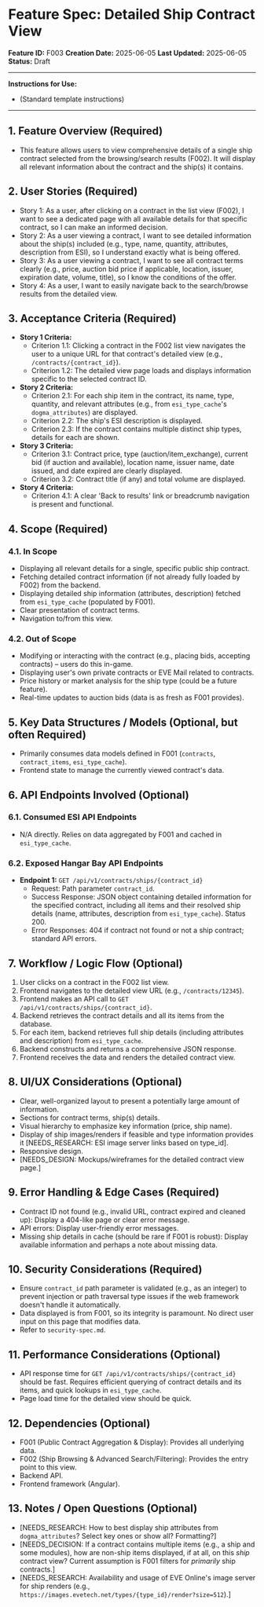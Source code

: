 # Feature Spec: Detailed Ship Contract View

**Feature ID:** F003
**Creation Date:** 2025-06-05
**Last Updated:** 2025-06-05
**Status:** Draft

---
**Instructions for Use:**
*   (Standard template instructions)
---

## 1. Feature Overview (Required)
*   This feature allows users to view comprehensive details of a single ship contract selected from the browsing/search results (F002). It will display all relevant information about the contract and the ship(s) it contains.

## 2. User Stories (Required)
*   Story 1: As a user, after clicking on a contract in the list view (F002), I want to see a dedicated page with all available details for that specific contract, so I can make an informed decision.
*   Story 2: As a user viewing a contract, I want to see detailed information about the ship(s) included (e.g., type, name, quantity, attributes, description from ESI), so I understand exactly what is being offered.
*   Story 3: As a user viewing a contract, I want to see all contract terms clearly (e.g., price, auction bid price if applicable, location, issuer, expiration date, volume, title), so I know the conditions of the offer.
*   Story 4: As a user, I want to easily navigate back to the search/browse results from the detailed view.

## 3. Acceptance Criteria (Required)
*   **Story 1 Criteria:**
    *   Criterion 1.1: Clicking a contract in the F002 list view navigates the user to a unique URL for that contract's detailed view (e.g., `/contracts/{contract_id}`).
    *   Criterion 1.2: The detailed view page loads and displays information specific to the selected contract ID.
*   **Story 2 Criteria:**
    *   Criterion 2.1: For each ship item in the contract, its name, type, quantity, and relevant attributes (e.g., from `esi_type_cache`'s `dogma_attributes`) are displayed.
    *   Criterion 2.2: The ship's ESI description is displayed.
    *   Criterion 2.3: If the contract contains multiple distinct ship types, details for each are shown.
*   **Story 3 Criteria:**
    *   Criterion 3.1: Contract price, type (auction/item_exchange), current bid (if auction and available), location name, issuer name, date issued, and date expired are clearly displayed.
    *   Criterion 3.2: Contract title (if any) and total volume are displayed.
*   **Story 4 Criteria:**
    *   Criterion 4.1: A clear 'Back to results' link or breadcrumb navigation is present and functional.

## 4. Scope (Required)
### 4.1. In Scope
*   Displaying all relevant details for a single, specific public ship contract.
*   Fetching detailed contract information (if not already fully loaded by F002) from the backend.
*   Displaying detailed ship information (attributes, description) fetched from `esi_type_cache` (populated by F001).
*   Clear presentation of contract terms.
*   Navigation to/from this view.
### 4.2. Out of Scope
*   Modifying or interacting with the contract (e.g., placing bids, accepting contracts) – users do this in-game.
*   Displaying user's own private contracts or EVE Mail related to contracts.
*   Price history or market analysis for the ship type (could be a future feature).
*   Real-time updates to auction bids (data is as fresh as F001 provides).

## 5. Key Data Structures / Models (Optional, but often Required)
*   Primarily consumes data models defined in F001 (`contracts`, `contract_items`, `esi_type_cache`).
*   Frontend state to manage the currently viewed contract's data.

## 6. API Endpoints Involved (Optional)
### 6.1. Consumed ESI API Endpoints
*   N/A directly. Relies on data aggregated by F001 and cached in `esi_type_cache`.
### 6.2. Exposed Hangar Bay API Endpoints
*   **Endpoint 1:** `GET /api/v1/contracts/ships/{contract_id}`
    *   Request: Path parameter `contract_id`.
    *   Success Response: JSON object containing detailed information for the specified contract, including all items and their resolved ship details (name, attributes, description from `esi_type_cache`). Status 200.
    *   Error Responses: 404 if contract not found or not a ship contract; standard API errors.

## 7. Workflow / Logic Flow (Optional)
1.  User clicks on a contract in the F002 list view.
2.  Frontend navigates to the detailed view URL (e.g., `/contracts/12345`).
3.  Frontend makes an API call to `GET /api/v1/contracts/ships/{contract_id}`.
4.  Backend retrieves the contract details and all its items from the database.
5.  For each item, backend retrieves full ship details (including attributes and description) from `esi_type_cache`.
6.  Backend constructs and returns a comprehensive JSON response.
7.  Frontend receives the data and renders the detailed contract view.

## 8. UI/UX Considerations (Optional)
*   Clear, well-organized layout to present a potentially large amount of information.
*   Sections for contract terms, ship(s) details.
*   Visual hierarchy to emphasize key information (price, ship name).
*   Display of ship images/renders if feasible and type information provides it [NEEDS_RESEARCH: ESI image server links based on type_id].
*   Responsive design.
*   [NEEDS_DESIGN: Mockups/wireframes for the detailed contract view page.]

## 9. Error Handling & Edge Cases (Required)
*   Contract ID not found (e.g., invalid URL, contract expired and cleaned up): Display a 404-like page or clear error message.
*   API errors: Display user-friendly error messages.
*   Missing ship details in cache (should be rare if F001 is robust): Display available information and perhaps a note about missing data.

## 10. Security Considerations (Required)
*   Ensure `contract_id` path parameter is validated (e.g., as an integer) to prevent injection or path traversal type issues if the web framework doesn't handle it automatically.
*   Data displayed is from F001, so its integrity is paramount. No direct user input on this page that modifies data.
*   Refer to `security-spec.md`.

## 11. Performance Considerations (Optional)
*   API response time for `GET /api/v1/contracts/ships/{contract_id}` should be fast. Requires efficient querying of contract details and its items, and quick lookups in `esi_type_cache`.
*   Page load time for the detailed view should be quick.

## 12. Dependencies (Optional)
*   F001 (Public Contract Aggregation & Display): Provides all underlying data.
*   F002 (Ship Browsing & Advanced Search/Filtering): Provides the entry point to this view.
*   Backend API.
*   Frontend framework (Angular).

## 13. Notes / Open Questions (Optional)
*   [NEEDS_RESEARCH: How to best display ship attributes from `dogma_attributes`? Select key ones or show all? Formatting?]
*   [NEEDS_DECISION: If a contract contains multiple items (e.g., a ship and some modules), how are non-ship items displayed, if at all, on this *ship* contract view? Current assumption is F001 filters for *primarily* ship contracts.]
*   [NEEDS_RESEARCH: Availability and usage of EVE Online's image server for ship renders (e.g., `https://images.evetech.net/types/{type_id}/render?size=512`).]
